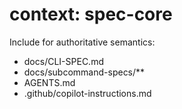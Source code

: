 # context: spec-core

Include for authoritative semantics:
- docs/CLI-SPEC.md
- docs/subcommand-specs/**
- AGENTS.md
- .github/copilot-instructions.md
